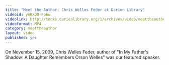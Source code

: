 ```yaml
---
title: "Meet the Author: Chris Welles Feder at Darien Library"
videoid: yeRXOQ-Fp6w
videolink: http://tonks.darienlibrary.org/1/archives/video/meettheauthor/20091115_chris_welles_feder.mp4
videoformat: MP4
category: meettheauthor
layout: video
published: yes
---
```


On November 15, 2009, Chris Welles Feder, author of "In My Father's Shadow: A Daughter Remembers Orson Welles" was our featured speaker.